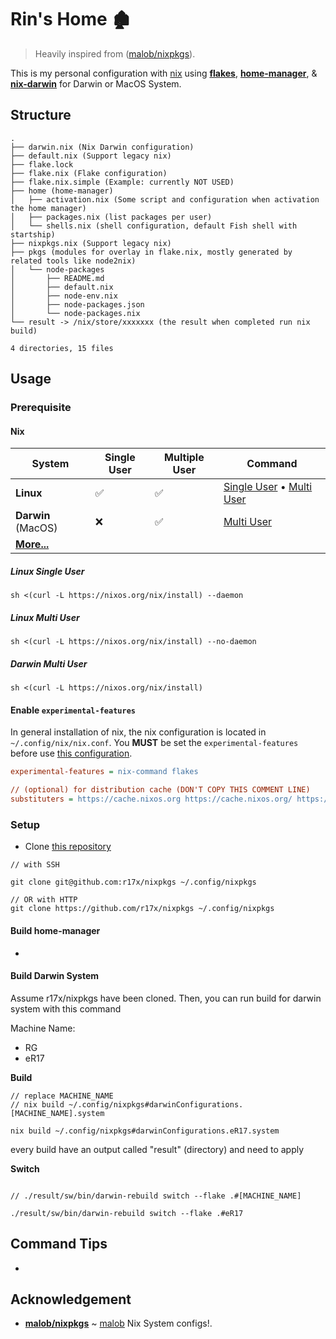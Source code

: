 # Rin's Home 🏚

> Heavily inspired from ([malob/nixpkgs](https://github.com/malob/nixpkgs)).

This is my personal configuration with [nix](https://nixos.org/) using [**flakes**](https://nixos.wiki/wiki/Flakes), [**home-manager**](https://github.com/nix-community/home-manager), & [**nix-darwin**](https://github.com/LnL7/nix-darwin) for Darwin or MacOS System.

## Structure

```console
.
├── darwin.nix (Nix Darwin configuration)
├── default.nix (Support legacy nix)
├── flake.lock
├── flake.nix (Flake configuration)
├── flake.nix.simple (Example: currently NOT USED)
├── home (home-manager)
│   ├── activation.nix (Some script and configuration when activation the home manager)
│   ├── packages.nix (list packages per user)
│   └── shells.nix (shell configuration, default Fish shell with startship)
├── nixpkgs.nix (Support legacy nix)
├── pkgs (modules for overlay in flake.nix, mostly generated by related tools like node2nix)
│   └── node-packages
│       ├── README.md
│       ├── default.nix
│       ├── node-env.nix
│       ├── node-packages.json
│       └── node-packages.nix
└── result -> /nix/store/xxxxxxx (the result when completed run nix build)

4 directories, 15 files

```

## Usage

### Prerequisite

#### **Nix**

| System                                         | Single User | Multiple User | Command                                                             |
| ---------------------------------------------- | ----------- | ------------- | ------------------------------------------------------------------- |
| **Linux**                                      | ✅          | ✅            | [Single User](#linux-single-user) • [Multi User](#linux-multi-user) |
| **Darwin** (MacOS)                             | ❌          | ✅            | [Multi User](#darwin-multi-user)                                    |
| [**More...**](https://nixos.org/download.html) |             |               |                                                                     |

##### Linux Single User

```console
sh <(curl -L https://nixos.org/nix/install) --daemon
```

##### Linux Multi User

```console
sh <(curl -L https://nixos.org/nix/install) --no-daemon
```

##### Darwin Multi User

```console
sh <(curl -L https://nixos.org/nix/install)
```

#### Enable `experimental-features`

In general installation of nix, the nix configuration is located in `~/.config/nix/nix.conf`.
You **MUST** be set the `experimental-features` before use [this configuration](https://github.com/r17x/nixpkgs).

```cfg
experimental-features = nix-command flakes

// (optional) for distribution cache (DON'T COPY THIS COMMENT LINE)
substituters = https://cache.nixos.org https://cache.nixos.org/ https://r17.cachix.org
```

### Setup

- Clone [this repository](https://github.com/r17x/nixpkgs)

```console
// with SSH

git clone git@github.com:r17x/nixpkgs ~/.config/nixpkgs

// OR with HTTP
git clone https://github.com/r17x/nixpkgs ~/.config/nixpkgs

```

#### Build home-manager
-
#### Build Darwin System

Assume r17x/nixpkgs have been cloned. Then, you can run build for darwin system with this command

Machine Name:
* RG 
* eR17

**Build**

```console
// replace MACHINE_NAME 
// nix build ~/.config/nixpkgs#darwinConfigurations.[MACHINE_NAME].system

nix build ~/.config/nixpkgs#darwinConfigurations.eR17.system
```

every build have an output called "result" (directory) and need to apply

**Switch**

```console

// ./result/sw/bin/darwin-rebuild switch --flake .#[MACHINE_NAME]

./result/sw/bin/darwin-rebuild switch --flake .#eR17
```


## Command Tips
- 

## Acknowledgement

- [**malob/nixpkgs**](https://github.com/malob/nixpkgs) ~ [malob](https://github.com/malob) Nix System configs!.
